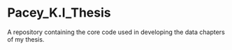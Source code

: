 # Pacey_K.I_Thesis
A repository containing the core code used in developing the data chapters of my thesis.
